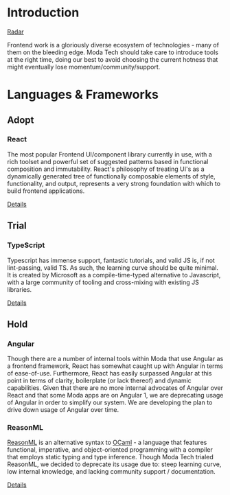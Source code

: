 # Introduction
[Radar](https://radar.thoughtworks.com/?sheetId=https%3A%2F%2Fraw.githubusercontent.com%2FModaOperandi%2Fagora%2Fmaster%2Fcsv%2Ffrontend.csv)

Frontend work is a gloriously diverse ecosystem of technologies - many of them on the bleeding edge. Moda Tech should take care to introduce tools at the right time, doing our best to avoid choosing the current hotness that might eventually lose momentum/community/support.

# Languages & Frameworks

## Adopt

### React

The most popular Frontend UI/component library currently in use, with a rich toolset and powerful set of suggested patterns based in functional composition and immutability. React's philosophy of treating UI's as a dynamically generated tree of functionally composable elements of style, functionality, and output, represents a very strong foundation with which to build frontend applications.

[Details](https://github.com/ModaOperandi/agora/blob/master/recommendations/details/react.md)


## Trial

### TypeScript

Typescript has immense support, fantastic tutorials, and valid JS is, if not lint-passing, valid TS. As such, the learning curve should be quite minimal. It is created by Microsoft as a compile-time-typed alternative to Javascript, with a large community of tooling and cross-mixing with existing JS libraries.

[Details](https://github.com/ModaOperandi/agora/blob/master/recommendations/details/typescript.md)


## Hold

### Angular

Though there are a number of internal tools within Moda that use Angular as a frontend framework, React has somewhat caught up with Angular in terms of ease-of-use. Furthermore, React has easily surpassed Angular at this point in terms of clarity, boilerplate (or lack thereof) and dynamic capabilities. Given that there are no more internal advocates of Angular over React and that some Moda apps are on Angular 1, we are deprecating usage of Angular in order to simplify our system. We are developing the plan to drive down usage of Angular over time.


### ReasonML

[ReasonML](https://reasonml.github.io/) is an alternative syntax to [OCaml](http://www.ocaml.org/) - a language that features functional, imperative, and object-oriented programming with a compiler that employs static typing and type inference. Though Moda Tech trialed ReasonML, we decided to deprecate its usage due to: steep learning curve, low internal knowledge, and lacking community support / documentation.

[Details](https://github.com/ModaOperandi/agora/blob/master/recommendations/details/reason.md)
